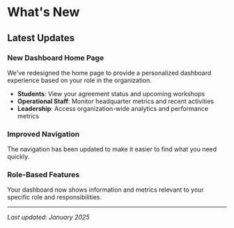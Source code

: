 # What's New

## Latest Updates

### New Dashboard Home Page

We've redesigned the home page to provide a personalized dashboard experience based on your role in the organization.

- **Students**: View your agreement status and upcoming workshops
- **Operational Staff**: Monitor headquarter metrics and recent activities
- **Leadership**: Access organization-wide analytics and performance metrics

### Improved Navigation

The navigation has been updated to make it easier to find what you need quickly.

### Role-Based Features

Your dashboard now shows information and metrics relevant to your specific role and responsibilities.

---

_Last updated: January 2025_
